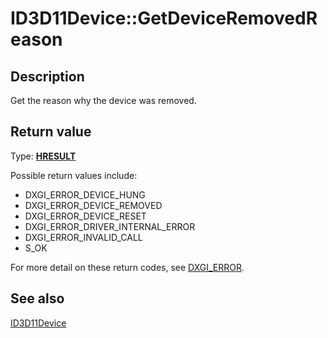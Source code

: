 # ID3D11Device::GetDeviceRemovedReason

## Description

Get the reason why the device was removed.

## Return value

Type: **[HRESULT](https://learn.microsoft.com/windows/win32/com/structure-of-com-error-codes)**

Possible return values include:

* DXGI_ERROR_DEVICE_HUNG
* DXGI_ERROR_DEVICE_REMOVED
* DXGI_ERROR_DEVICE_RESET
* DXGI_ERROR_DRIVER_INTERNAL_ERROR
* DXGI_ERROR_INVALID_CALL
* S_OK

For more detail on these return codes, see [DXGI_ERROR](https://learn.microsoft.com/windows/desktop/direct3ddxgi/dxgi-error).

## See also

[ID3D11Device](https://learn.microsoft.com/windows/desktop/api/d3d11/nn-d3d11-id3d11device)